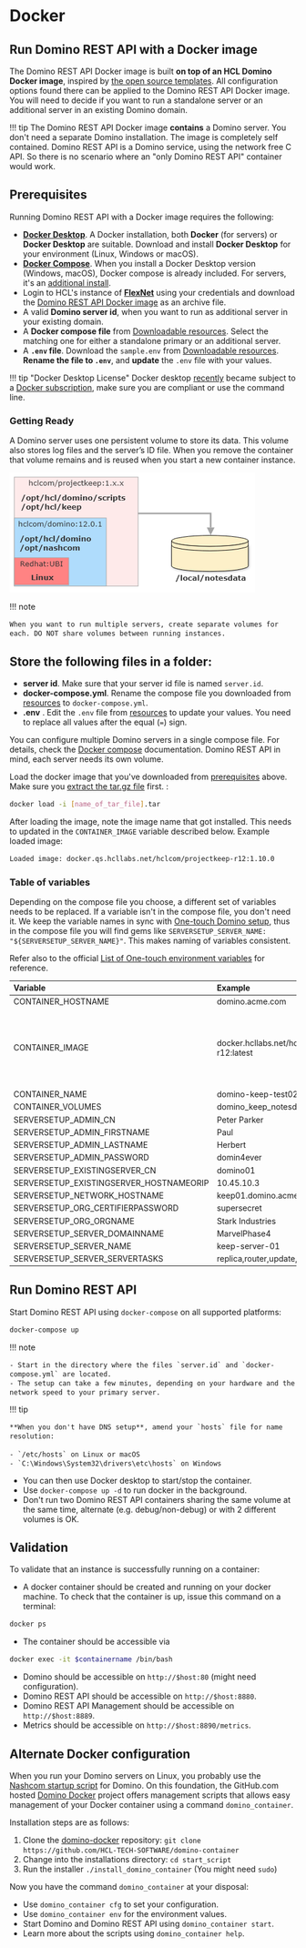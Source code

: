 # Docker

## Run Domino REST API with a Docker image

The Domino REST API Docker image is built **on top of an HCL Domino Docker image**, inspired by [the open source templates](https://github.com/HCL-TECH-SOFTWARE/domino-container).
All configuration options found there can be applied to the Domino REST API Docker image. You will need to decide if you want to run a standalone server or an additional server in an existing Domino domain.

<!-- prettier-ignore -->
!!! tip
    The Domino REST API Docker image **contains** a Domino server. You don't need a separate Domino installation. The image is completely self contained. Domino REST API is a Domino service, using the network free C API. So there is no scenario where an "only Domino REST API" container would work.

## Prerequisites

Running Domino REST API with a Docker image requires the following:

- **[Docker Desktop](https://docs.docker.com/get-docker/)**. A Docker installation, both **Docker** (for servers) or **Docker Desktop** are suitable. Download and install **Docker Desktop** for your environment (Linux, Windows or macOS).
- **[Docker Compose](https://docs.docker.com/compose/install/)**. When you install a Docker Desktop version (Windows, macOS), Docker compose is already included.
  For servers, it's an [additional install](https://docs.docker.com/compose/install/).
- Login to HCL's instance of **[FlexNet](https://hclsoftware.flexnetoperations.com/)** using your credentials and download the [Domino REST API Docker image](https://hclsoftware.flexnetoperations.com/flexnet/operationsportal/entitledDownloadFile.action?downloadPkgId=HCL_Domino_REST_API_EAP) as an archive file.
- A valid **Domino server id**, when you want to run as additional server in your existing domain.
- A **Docker compose file** from [Downloadable resources](../../references/downloads.md). Select the matching one for either a standalone primary or an additional server.
- A **`.env` file**. Download the `sample.env` from [Downloadable resources](../../references/downloads.md). **Rename the file to `.env`**, and **update** the `.env` file with your values.

<!-- prettier-ignore -->
!!! tip "Docker Desktop License"
    Docker desktop [recently](https://www.theregister.com/2021/08/31/docker_desktop_no_longer_free/) became subject to a [Docker subscription](https://www.docker.com/pricing), make sure you are compliant or use the command line.

### Getting Ready

A Domino server uses one persistent volume to store its data. This volume also stores log files and the server’s ID file. When you remove the container that volume remains and is reused when you start a new container instance.

![Docker Consumption](../../assets/images/DominoKeepContainers.png)

<!-- prettier-ignore -->
!!! note

    When you want to run multiple servers, create separate volumes for each. DO NOT share volumes between running instances.

## Store the following files in a folder:

- **server id**. Make sure that your server id file is named `server.id`.
- **docker-compose.yml**. Rename the compose file you downloaded from [resources](../../references/downloads.md) to `docker-compose.yml`.
- **.env** . Edit the `.env` file from [resources](../../references/downloads.md) to update your values. You need to replace all values after the equal (`=`) sign.

You can configure multiple Domino servers in a single compose file. For details, check the [Docker compose](https://docs.docker.com/compose/) documentation. Domino REST API in mind, each server needs its own volume.

Load the docker image that you've downloaded from [prerequisites](#prerequisites) above. Make sure you [extract the tar.gz file](https://linuxize.com/post/how-to-extract-unzip-tar-gz-file/) first. :

```bash
docker load -i [name_of_tar_file].tar
```

After loading the image, note the image name that got installed. This needs to updated in the `CONTAINER_IMAGE` variable described below.
Example loaded image:

```bash
Loaded image: docker.qs.hcllabs.net/hclcom/projectkeep-r12:1.10.0
```

### Table of variables

Depending on the compose file you choose, a different set of variables needs to be replaced. If a variable isn't in the compose file, you don't need it. We keep the variable names in sync with [One-touch Domino setup](https://help.hcltechsw.com/domino/12.0.0/admin/wn_one-touch_domino_setup.html), thus in the compose file you will find gems like `SERVERSETUP_SERVER_NAME: "${SERVERSETUP_SERVER_NAME}"`. This makes naming of variables consistent.

Refer also to the official [List of One-touch environment variables](https://help.hcltechsw.com/domino/12.0.0/admin/inst_onetouch_preparing_sysenv.html) for reference.

| Variable                                | Example                                          | Remarks                                                                                                                                                                                                                                                                                |
| :-------------------------------------- | :----------------------------------------------- | :------------------------------------------------------------------------------------------------------------------------------------------------------------------------------------------------------------------------------------------------------------------------------------- |
| CONTAINER_HOSTNAME                      | domino.acme.com                                  | Pro tip: use something.local for local testing                                                                                                                                                                                                                                         |
| CONTAINER_IMAGE                         | docker.hcllabs.net/hclcom/projectkeep-r12:latest | **Check** carefully for the current image name! `:latest` most likely need to be replaced. Use "`docker images ls`" to see the exact name<br>or update based on the image that was loaded, using the example above this would be `docker.qs.hcllabs.net/hclcom/projectkeep-r12:1.10.0` |
| CONTAINER_NAME                          | domino-keep-test02                               |
| CONTAINER_VOLUMES                       | domino_keep_notesdata                            | no spaces or special chars                                                                                                                                                                                                                                                             |
| SERVERSETUP_ADMIN_CN                    | Peter Parker                                     |
| SERVERSETUP_ADMIN_FIRSTNAME             | Paul                                             |
| SERVERSETUP_ADMIN_LASTNAME              | Herbert                                          |
| SERVERSETUP_ADMIN_PASSWORD              | domin4ever                                       |
| SERVERSETUP_EXISTINGSERVER_CN           | domino01                                         | YOUR EXISTING SERVER                                                                                                                                                                                                                                                                   |
| SERVERSETUP_EXISTINGSERVER_HOSTNAMEORIP | 10.45.10.3                                       | MUST BE REACHABLE, can use DNS too                                                                                                                                                                                                                                                     |
| SERVERSETUP_NETWORK_HOSTNAME            | keep01.domino.acme.com                           | MUST RESOLVE                                                                                                                                                                                                                                                                           |
| SERVERSETUP_ORG_CERTIFIERPASSWORD       | supersecret                                      |
| SERVERSETUP_ORG_ORGNAME                 | Stark Industries                                 | YOUR EXSISTING ORG                                                                                                                                                                                                                                                                     |
| SERVERSETUP_SERVER_DOMAINNAME           | MarvelPhase4                                     | YOUR EXSISTING NOTES DOMAIN                                                                                                                                                                                                                                                            |
| SERVERSETUP_SERVER_NAME                 | keep-server-01                                   |
| SERVERSETUP_SERVER_SERVERTASKS          | replica,router,update,amgr,adminp,http,keep      | Refer to the [Domino REST API task](../../usingkeep/keeptask) page.                                                                                                                                                                                                                    |

## Run Domino REST API

Start Domino REST API using `docker-compose` on all supported platforms:

```bash
docker-compose up
```

<!-- prettier-ignore -->
!!! note

    - Start in the directory where the files `server.id` and `docker-compose.yml` are located.
    - The setup can take a few minutes, depending on your hardware and the network speed to your primary server.

<!-- prettier-ignore -->
!!! tip

    **When you don't have DNS setup**, amend your `hosts` file for name resolution:

    - `/etc/hosts` on Linux or macOS
    - `C:\Windows\System32\drivers\etc\hosts` on Windows

- You can then use Docker desktop to start/stop the container.
- Use `docker-compose up -d` to run docker in the background.
- Don't run two Domino REST API containers sharing the same volume at the same time, alternate (e.g. debug/non-debug) or with 2 different volumes is OK.

## Validation

To validate that an instance is successfully running on a container:

- A docker container should be created and running on your docker machine. To check that the container is up, issue this command on a terminal:

```bash
docker ps
```

- The container should be accessible via

```bash
docker exec -it $containername /bin/bash
```

- Domino should be accessible on `http://$host:80` (might need configuration).
- Domino REST API should be accessible on `http://$host:8880`.
- Domino REST API Management should be accessible on `http://$host:8889`.
- Metrics should be accessible on `http://$host:8890/metrics`.

## Alternate Docker configuration

When you run your Domino servers on Linux, you probably use the [Nashcom startup script](https://www.nashcom.de/nshweb/pages/startscript.htm) for Domino.
On this foundation, the GitHub.com hosted [Domino Docker](https://github.com/HCL-TECH-SOFTWARE/domino-container) project offers management scripts that allows easy management of your Docker container using a command `domino_container`.

Installation steps are as follows:

1. Clone the [domino-docker](https://github.com/HCL-TECH-SOFTWARE/domino-container) repository: `git clone https://github.com/HCL-TECH-SOFTWARE/domino-container`
2. Change into the installations directory: `cd start_script`
3. Run the installer `./install_domino_container` (You might need `sudo`)

Now you have the command `domino_container` at your disposal:

- Use `domino_container cfg` to set your configuration.
- Use `domino_container env` for the environment values.
- Start Domino and Domino REST API using `domino_container start`.
- Learn more about the scripts using `domino_container help`.
